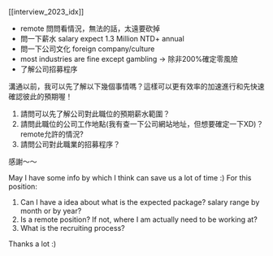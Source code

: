 
[[interview_2023_idx]]

- remote 問問看情況，無法的話，太遠要砍掉
- 問一下薪水 salary expect 1.3 Million NTD+ annual
- 問一下公司文化 foreign company/culture
- most industries are fine except gambling -> 除非200%確定零風險
- 了解公司招募程序


溝通以前，我可以先了解以下幾個事情嗎？這樣可以更有效率的加速進行和先快速確認彼此的預期喔！
1. 請問可以先了解公司對此職位的預期薪水範圍？
2. 請問此職位的公司工作地點(我有查一下公司網站地址，但想要確定一下XD)？ remote允許的情況?
3. 請問公司對此職業的招募程序？

感謝～～

May I have some info by which I think can save us a lot of time  :)
For this position:
1. Can I have a idea about what is the expected package? salary range by month or by year?
2. Is a remote position? If not, where I am actually need to be working at?
3. What is the recruiting process?

Thanks a lot :)













